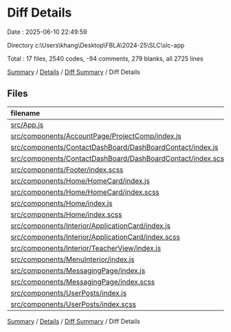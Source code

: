 # Diff Details

Date : 2025-06-10 22:49:59

Directory c:\\Users\\khang\\Desktop\\FBLA\\2024-25\\SLC\\slc-app

Total : 17 files,  2540 codes, -94 comments, 279 blanks, all 2725 lines

[Summary](results.md) / [Details](details.md) / [Diff Summary](diff.md) / Diff Details

## Files
| filename | language | code | comment | blank | total |
| :--- | :--- | ---: | ---: | ---: | ---: |
| [src/App.js](/src/App.js) | JavaScript | 2 | 0 | 1 | 3 |
| [src/components/AccountPage/ProjectComp/index.js](/src/components/AccountPage/ProjectComp/index.js) | JavaScript | 1 | 0 | 0 | 1 |
| [src/components/ContactDashBoard/DashBoardContact/index.js](/src/components/ContactDashBoard/DashBoardContact/index.js) | JavaScript | 43 | 0 | 1 | 44 |
| [src/components/ContactDashBoard/DashBoardContact/index.scss](/src/components/ContactDashBoard/DashBoardContact/index.scss) | SCSS | 2 | 1 | 1 | 4 |
| [src/components/Footer/index.scss](/src/components/Footer/index.scss) | SCSS | 0 | -89 | -15 | -104 |
| [src/components/Home/HomeCard/index.js](/src/components/Home/HomeCard/index.js) | JavaScript | 34 | -1 | 2 | 35 |
| [src/components/Home/HomeCard/index.scss](/src/components/Home/HomeCard/index.scss) | SCSS | -85 | -37 | -25 | -147 |
| [src/components/Home/index.js](/src/components/Home/index.js) | JavaScript | -5 | -1 | -3 | -9 |
| [src/components/Home/index.scss](/src/components/Home/index.scss) | SCSS | 8 | -21 | -8 | -21 |
| [src/components/Interior/ApplicationCard/index.js](/src/components/Interior/ApplicationCard/index.js) | JavaScript | 535 | 22 | 68 | 625 |
| [src/components/Interior/ApplicationCard/index.scss](/src/components/Interior/ApplicationCard/index.scss) | SCSS | 533 | 11 | 77 | 621 |
| [src/components/Interior/TeacherView/index.js](/src/components/Interior/TeacherView/index.js) | JavaScript | 1 | 0 | 0 | 1 |
| [src/components/MenuInterior/index.js](/src/components/MenuInterior/index.js) | JavaScript | 5 | 0 | 0 | 5 |
| [src/components/MessagingPage/index.js](/src/components/MessagingPage/index.js) | JavaScript | 774 | 30 | 78 | 882 |
| [src/components/MessagingPage/index.scss](/src/components/MessagingPage/index.scss) | SCSS | 523 | 11 | 88 | 622 |
| [src/components/UserPosts/index.js](/src/components/UserPosts/index.js) | JavaScript | 98 | 3 | 6 | 107 |
| [src/components/UserPosts/index.scss](/src/components/UserPosts/index.scss) | SCSS | 71 | -23 | 8 | 56 |

[Summary](results.md) / [Details](details.md) / [Diff Summary](diff.md) / Diff Details